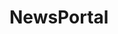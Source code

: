 # NewsPortal

<!-- 
rolagem infinita

atualizar quando chegar ao topo
 
metatags api unsplash

notificar firebase 

outras linguas

clima

-->



<!-- 
Favicon: <a href="https://www.flaticon.com/free-icons/internet" title="internet icons">Internet icons created by Freepik - Flaticon</a>

layout figma

animate.css

remixicon

lordicon

google fonts 

currentsapi

-->